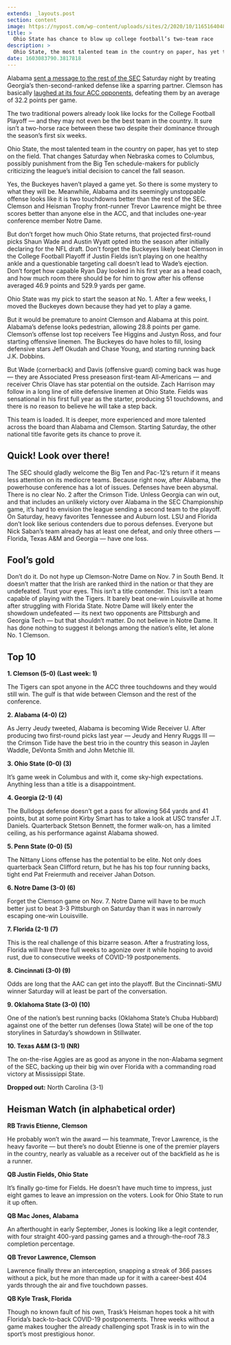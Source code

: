 ```yaml
--- 
extends: _layouts.post 
section: content 
image: https://nypost.com/wp-content/uploads/sites/2/2020/10/1165164048.jpg?quality=90&strip=all&w=1200 
title: > 
  Ohio State has chance to blow up college football’s two-team race 
description: > 
  Ohio State, the most talented team in the country on paper, has yet to step on the field.But don’t forget how much Ohio State returns, that projected first-round picks Shaun Wade and Austin Wyatt opted into the season after initially declaring for the NFL draft.Ohio State was my pick to start the season at No.Zach Harrison may follow in a long line of elite defensive linemen at Ohio State.Look for Ohio State to run it up often. 
date: 1603083790.3817818 
--- 
```

<div><p>Alabama <a href="https://nypost.com/2020/10/18/alabama-rips-georgia-after-nick-saban-is-cleared-to-coach/">sent a message to the rest of the SEC</a> Saturday night by treating Georgia&#8217;s then-second-ranked defense like a sparring partner. Clemson has basically <a href="https://nypost.com/2020/10/17/trevor-lawrence-is-going-off-as-jets-2020-nfl-draft-noise-grows/">laughed at its four ACC opponents,</a> defeating them by an average of 32.2 points per game.</p>
<p>The two traditional powers already look like locks for the College Football Playoff &#8212; and they may not even be the best team in the country. It sure isn&#8217;t a two-horse race between these two despite their dominance through the season&#8217;s first six weeks.</p>
<p>Ohio State, the most talented team in the country on paper, has yet to step on the field. That changes Saturday when Nebraska comes to Columbus, possibly punishment from the Big Ten schedule-makers for publicly criticizing the league&#8217;s initial decision to cancel the fall season.</p>
<p>Yes, the Buckeyes haven&#8217;t played a game yet. So there is some mystery to what they will be. Meanwhile, Alabama and its seemingly unstoppable offense looks like it is two touchdowns better than the rest of the SEC. Clemson and Heisman Trophy front-runner Trevor Lawrence might be three scores better than anyone else in the ACC, and that includes one-year conference member Notre Dame.</p>
<p>But don&#8217;t forget how much Ohio State returns, that projected first-round picks Shaun Wade and Austin Wyatt opted into the season after initially declaring for the NFL draft. Don&#8217;t forget the Buckeyes likely beat Clemson in the College Football Playoff if Justin Fields isn&#8217;t playing on one healthy ankle and a questionable targeting call doesn&#8217;t lead to Wade&#8217;s ejection. Don&#8217;t forget how capable Ryan Day looked in his first year as a head coach, and how much room there should be for him to grow after his offense averaged 46.9 points and 529.9 yards per game.</p>
<p>Ohio State was my pick to start the season at No. 1. After a few weeks, I moved the Buckeyes down because they had yet to play a game.</p>
<p>But it would be premature to anoint Clemson and Alabama at this point. Alabama&#8217;s defense looks pedestrian, allowing 28.8 points per game. Clemson&#8217;s offense lost top receivers Tee Higgins and Justyn Ross, and four starting offensive linemen. The Buckeyes do have holes to fill, losing defensive stars Jeff Okudah and Chase Young, and starting running back J.K. Dobbins.</p>
 
<p>But Wade (cornerback) and Davis (offensive guard) coming back was huge &#8212; they are Associated Press preseason first-team All-Americans &#8212; and receiver Chris Olave has star potential on the outside. Zach Harrison may follow in a long line of elite defensive linemen at Ohio State. Fields was sensational in his first full year as the starter, producing 51 touchdowns, and there is no reason to believe he will take a step back.</p>
<p>This team is loaded. It is deeper, more experienced and more talented across the board than Alabama and Clemson. Starting Saturday, the other national title favorite gets its chance to prove it.</p>
<h2>Quick! Look over there!</h2>
<p>The SEC should gladly welcome the Big Ten and Pac-12&#8217;s return if it means less attention on its mediocre teams. Because right now, after Alabama, the powerhouse conference has a lot of issues. Defenses have been abysmal. There is no clear No. 2 after the Crimson Tide. Unless Georgia can win out, and that includes an unlikely victory over Alabama in the SEC Championship game, it&#8217;s hard to envision the league sending a second team to the playoff. On Saturday, heavy favorites Tennessee and Auburn lost. LSU and Florida don&#8217;t look like serious contenders due to porous defenses. Everyone but Nick Saban&#8217;s team already has at least one defeat, and only three others &#8212; Florida, Texas A&amp;M and Georgia &#8212; have one loss.</p>
<h2>Fool&#8217;s gold</h2>
<p>Don&#8217;t do it. Do not hype up Clemson-Notre Dame on Nov. 7 in South Bend. It doesn&#8217;t matter that the Irish are ranked third in the nation or that they are undefeated. Trust your eyes. This isn&#8217;t a title contender. This isn&#8217;t a team capable of playing with the Tigers. It barely beat one-win Louisville at home after struggling with Florida State. Notre Dame will likely enter the showdown undefeated &#8212; its next two opponents are Pittsburgh and Georgia Tech &#8212; but that shouldn&#8217;t matter. Do not believe in Notre Dame. It has done nothing to suggest it belongs among the nation&#8217;s elite, let alone No. 1 Clemson.</p>
<h2>Top 10</h2>
<p><strong>1. Clemson (5-0) (Last week: 1)</strong></p>
<p>The Tigers can spot anyone in the ACC three touchdowns and they would still win. The gulf is that wide between Clemson and the rest of the conference.</p>
<p><strong>2. Alabama (4-0) (2)</strong></p>
<p>As Jerry Jeudy tweeted, Alabama is becoming Wide Receiver U. After producing two first-round picks last year &#8212; Jeudy and Henry Ruggs III &#8212; the Crimson Tide have the best trio in the country this season in Jaylen Waddle, DeVonta Smith and John Metchie III.</p>
<p><strong>3. Ohio State (0-0) (3)</strong></p>
<p>It&#8217;s game week in Columbus and with it, come sky-high expectations. Anything less than a title is a disappointment.</p>
<p><strong>4. Georgia (2-1) (4)</strong></p>
<p>The Bulldogs defense doesn&#8217;t get a pass for allowing 564 yards and 41 points, but at some point Kirby Smart has to take a look at USC transfer J.T. Daniels. Quarterback Stetson Bennett, the former walk-on, has a limited ceiling, as his performance against Alabama showed.</p>
<p><strong>5. Penn State (0-0) (5)</strong></p>
<p>The Nittany Lions offense has the potential to be elite. Not only does quarterback Sean Clifford return, but he has his top four running backs, tight end Pat Freiermuth and receiver Jahan Dotson.</p>
<p><strong>6. Notre Dame (3-0) (6)</strong></p>
<p>Forget the Clemson game on Nov. 7. Notre Dame will have to be much better just to beat 3-3 Pittsburgh on Saturday than it was in narrowly escaping one-win Louisville.</p>
<p><strong>7. Florida (2-1) (7)</strong></p>
<p>This is the real challenge of this bizarre season. After a frustrating loss, Florida will have three full weeks to agonize over it while hoping to avoid rust, due to consecutive weeks of COVID-19 postponements.</p>
<p><strong>8. Cincinnati (3-0) (9)</strong></p>
<p>Odds are long that the AAC can get into the playoff. But the Cincinnati-SMU winner Saturday will at least be part of the conversation.</p>
<p><strong>9. Oklahoma State (3-0) (10)</strong></p>
<p>One of the nation&#8217;s best running backs (Oklahoma State&#8217;s Chuba Hubbard) against one of the better run defenses (Iowa State) will be one of the top storylines in Saturday&#8217;s showdown in Stillwater.</p>
<p><strong>10. Texas A&amp;M (3-1) (NR)</strong></p>
<p>The on-the-rise Aggies are as good as anyone in the non-Alabama segment of the SEC, backing up their big win over Florida with a commanding road victory at Mississippi State.</p>
<p><strong>Dropped out:</strong> North Carolina (3-1)</p>
<h2>Heisman Watch (in alphabetical order)</h2>
<p><strong>RB Travis Etienne, Clemson</strong></p>
<p>He probably won&#8217;t win the award &#8212; his teammate, Trevor Lawrence, is the heavy favorite &#8212; but there&#8217;s no doubt Etienne is one of the premier players in the country, nearly as valuable as a receiver out of the backfield as he is a runner.</p>
<p><strong>QB Justin Fields, Ohio State</strong></p>
<p>It&#8217;s finally go-time for Fields. He doesn&#8217;t have much time to impress, just eight games to leave an impression on the voters. Look for Ohio State to run it up often.</p>
<p><strong>QB Mac Jones, Alabama</strong></p>
<p>An afterthought in early September, Jones is looking like a legit contender, with four straight 400-yard passing games and a through-the-roof 78.3 completion percentage.</p>
<p><strong>QB Trevor Lawrence, Clemson</strong></p>
<p>Lawrence finally threw an interception, snapping a streak of 366 passes without a pick, but he more than made up for it with a career-best 404 yards through the air and five touchdown passes.</p>
<p><strong>QB Kyle Trask, Florida</strong></p>
<p>Though no known fault of his own, Trask&#8217;s Heisman hopes took a hit with Florida&#8217;s back-to-back COVID-19 postponements. Three weeks without a game makes tougher the already challenging spot Trask is in to win the sport&#8217;s most prestigious honor.</p>
			</div>